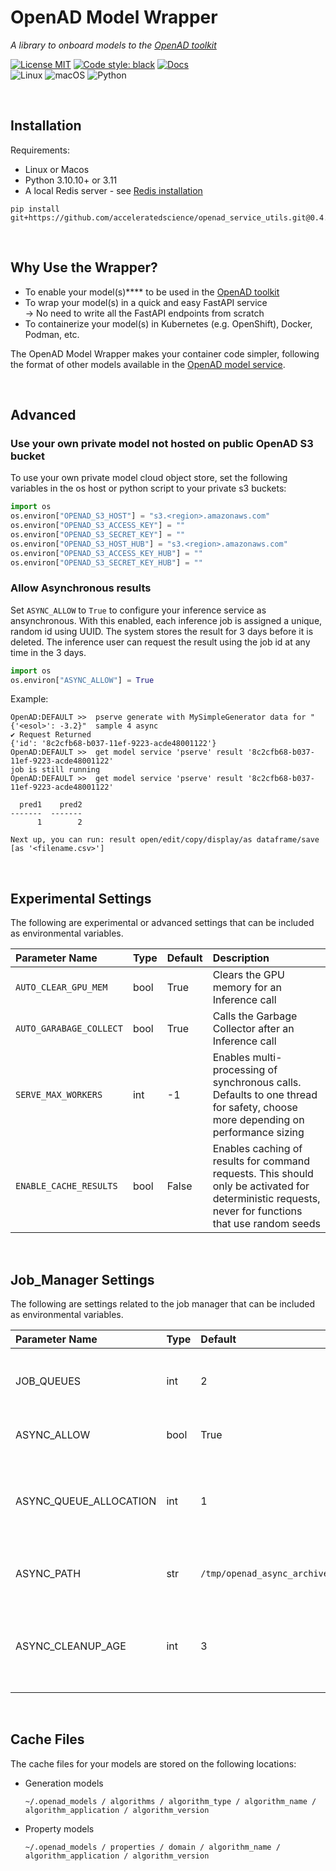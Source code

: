# OpenAD Model Wrapper

[OpenAD toolkit]: https://github.com/acceleratedscience/openad-toolkit

_A library to onboard models to the [OpenAD toolkit]_

[![License MIT](https://img.shields.io/github/license/acceleratedscience/openad_service_utils)](https://opensource.org/licenses/MIT)
[![Code style: black](https://img.shields.io/badge/code%20style-black-000000.svg)](https://github.com/psf/black)
[![Docs](https://img.shields.io/badge/website-live-brightgreen)](https://acceleratedscience.github.io/openad-docs/)  
![Linux](https://img.shields.io/badge/Linux-FCC624?style=for-the-badge&logo=linux&logoColor=black)
![macOS](https://img.shields.io/badge/mac%20os-000000?style=for-the-badge&logo=macos&logoColor=F0F0F0)
![Python](https://img.shields.io/badge/python-3670A0?style=for-the-badge&logo=python&logoColor=ffdd54)

<br>

## Installation

Requirements:

-   Linux or Macos
-   Python 3.10.10+ or 3.11
-   A local Redis server - see [Redis installation](https://redis.io/docs/latest/operate/oss_and_stack/install/install-redis/)

```shell
pip install git+https://github.com/acceleratedscience/openad_service_utils.git@0.4.0
```

<br>

## Why Use the Wrapper?

-   To enable your model(s)\*\*\*\* to be used in the [OpenAD toolkit]
-   To wrap your model(s) in a quick and easy FastAPI service  
    &rarr; No need to write all the FastAPI endpoints from scratch
-   To containerize your model(s) in Kubernetes (e.g. OpenShift), Docker, Podman, etc.

The OpenAD Model Wrapper makes your container code simpler, following the format of other models available in the [OpenAD model service](https://openad.accelerate.science/docs/model-service/available-models).

<br>

## Advanced

### Use your own private model not hosted on public OpenAD S3 bucket

To use your own private model cloud object store, set the following variables in the os host or python script to your private s3 buckets:

```python
import os
os.environ["OPENAD_S3_HOST"] = "s3.<region>.amazonaws.com"
os.environ["OPENAD_S3_ACCESS_KEY"] = ""
os.environ["OPENAD_S3_SECRET_KEY"] = ""
os.environ["OPENAD_S3_HOST_HUB"] = "s3.<region>.amazonaws.com"
os.environ["OPENAD_S3_ACCESS_KEY_HUB"] = ""
os.environ["OPENAD_S3_SECRET_KEY_HUB"] = ""
```

### Allow Asynchronous results

Set `ASYNC_ALLOW` to `True` to configure your inference service as ansynchronous.
With this enabled, each inference job is assigned a unique, random id using
UUID. The system stores the result for 3 days before it is deleted. The
inference user can request the result using the job id at any time in the 3 days.

```python
import os
os.environ["ASYNC_ALLOW"] = True
```

Example:

```text
OpenAD:DEFAULT >>  pserve generate with MySimpleGenerator data for "{'<esol>': -3.2}"  sample 4 async
✔ Request Returned
{'id': '8c2cfb68-b037-11ef-9223-acde48001122'}
OpenAD:DEFAULT >>  get model service 'pserve' result '8c2cfb68-b037-11ef-9223-acde48001122'
job is still running
OpenAD:DEFAULT >>  get model service 'pserve' result '8c2cfb68-b037-11ef-9223-acde48001122'

  pred1    pred2
-------  -------
      1        2

Next up, you can run: result open/edit/copy/display/as dataframe/save [as '<filename.csv>']

```

<br>

## Experimental Settings

The following are experimental or advanced settings that can be included as environmental variables.

| Parameter Name          | Type | Default | Description                                                                                                                                          |
| :---------------------- | :--- | :------ | :--------------------------------------------------------------------------------------------------------------------------------------------------- |
| `AUTO_CLEAR_GPU_MEM`    | bool | True    | Clears the GPU memory for an Inference call                                                                                                          |
| `AUTO_GARABAGE_COLLECT` | bool | True    | Calls the Garbage Collector after an Inference call                                                                                                  |
| `SERVE_MAX_WORKERS`     | int  | -1      | Enables multi-processing of synchronous calls. Defaults to one thread for safety, choose more depending on performance sizing                        |
| `ENABLE_CACHE_RESULTS`  | bool | False   | Enables caching of results for command requests. This should only be activated for deterministic requests, never for functions that use random seeds |

<br>

## Job_Manager Settings

The following are settings related to the job manager that can be included as environmental variables.

| Parameter Name         | Type | Default                     | Description                                                               |
| :--------------------- | :--- | :-------------------------- | :------------------------------------------------------------------------ |
| JOB_QUEUES             | int  | 2                           | The number of subprocesses that is allowed                                |
| ASYNC_ALLOW            | bool | True                        | Enable asynchronous requests                                              |
| ASYNC_QUEUE_ALLOCATION | int  | 1                           | The number of subprocesses that is allowed for async requests             |
| ASYNC_PATH             | str  | `/tmp/openad_async_archive` | Save async job results in a custom directory                              |
| ASYNC_CLEANUP_AGE      | int  | 3                           | Number of days after which asynchronous job results are cleaned from disk |

<br>

## Cache Files

The cache files for your models are stored on the following locations:

-   Generation models

    ```
    ~/.openad_models / algorithms / algorithm_type / algorithm_name / algorithm_application / algorithm_version
    ```

-   Property models

    ```
    ~/.openad_models / properties / domain / algorithm_name / algorithm_application / algorithm_version
    ```
